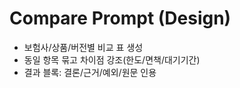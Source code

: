 # Compare Prompt (Design)
- 보험사/상품/버전별 비교 표 생성
- 동일 항목 묶고 차이점 강조(한도/면책/대기기간)
- 결과 블록: 결론/근거/예외/원문 인용